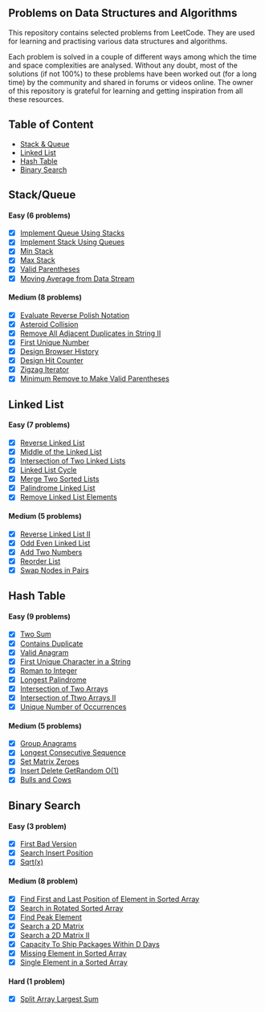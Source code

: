 ## Problems on Data Structures and Algorithms

This repository contains selected problems from LeetCode. They are used for learning and practising various data structures and algorithms.

Each problem is solved in a couple of different ways among which the time and space complexities are analysed. Without any doubt, most of the solutions (if not 100%) to these problems have been worked out (for a long time) by the community and shared in forums or videos online. The owner of this repository is grateful for learning and getting inspiration from all these resources.

## Table of Content
* [Stack & Queue](#stack-/-queue)
* [Linked List](#linked-list)
* [Hash Table](#hash-table)
* [Binary Search](#binary-search)

## Stack/Queue

#### Easy (6 problems)
- [x] [Implement Queue Using Stacks](./stack_queue/implement_queue_using_stacks.ipynb)
- [x] [Implement Stack Using Queues](./stack_queue/implement_stack_using_queues.ipynb)
- [x] [Min Stack](./stack_queue/min_stack.ipynb)
- [x] [Max Stack](./stack_queue/max_stack.ipynb)
- [x] [Valid Parentheses](./stack_queue/valid_parentheses.ipynb)
- [x] [Moving Average from Data Stream](./stack_queue/moving_average_from_data_stream.ipynb)

#### Medium (8 problems)
- [x] [Evaluate Reverse Polish Notation](./stack_queue/evaluate_reverse_polish_notation.ipynb)
- [x] [Asteroid Collision](./stack_queue/asteroid_collision.ipynb)
- [x] [Remove All Adjacent Duplicates in String II](./stack_queue/remove_all_adjacent_duplicates_in_string_II.ipynb)
- [x] [First Unique Number](./stack_queue/first_unique_number.ipynb)
- [x] [Design Browser History](./stack_queue/design_browser_history.ipynb)
- [x] [Design Hit Counter](./stack_queue/design_hit_counter.ipynb)
- [x] [Zigzag Iterator](./stack_queue/zigzag_iterator.ipynb)
- [x] [Minimum Remove to Make Valid Parentheses](./stack_queue/minimum_remove_to_make_valid_parentheses.ipynb)

## Linked List
#### Easy (7 problems)
- [x] [Reverse Linked List](./linked_list/reverse_linked_list.ipynb)
- [x] [Middle of the Linked List](./linked_list/middle_of_the_linked_list.ipynb)
- [x] [Intersection of Two Linked Lists](./linked_list/intersection_of_two_linked_lists.ipynb)
- [x] [Linked List Cycle](./linked_list/linked_list_cycle.ipynb)
- [x] [Merge Two Sorted Lists](./linked_list/merge_two_sorted_lists.ipynb)
- [x] [Palindrome Linked List](./linked_list/palindrome_linked_list.ipynb)
- [x] [Remove Linked List Elements](./linked_list/remove_linked_list_elements.ipynb)

#### Medium (5 problems)
- [x] [Reverse Linked List II](./linked_list/reverse_linked_list_2.ipynb)
- [x] [Odd Even Linked List](./linked_list/odd_even_linked_list.ipynb)
- [x] [Add Two Numbers](./linked_list/add_two_numbers.ipynb)
- [x] [Reorder List](./linked_list/reorder_list.ipynb)
- [x] [Swap Nodes in Pairs](./linked_list/swap_nodes_in_pairs.ipynb)

## Hash Table
#### Easy (9 problems) 
- [x] [Two Sum](./hash_table/two_sum.ipynb)
- [x] [Contains Duplicate](./hash_table/contains_duplicate.ipynb)
- [x] [Valid Anagram](./hash_table/valid_anagram.ipynb)
- [x] [First Unique Character in a String](./hash_table/first_unique_character_in_a_string.ipynb)
- [x] [Roman to Integer](./hash_table/roman_to_integer.ipynb)
- [x] [Longest Palindrome](./hash_table/longest_palindrome.ipynb)
- [x] [Intersection of Two Arrays](./hash_table/intersection_of_two_arrays.ipynb)
- [x] [Intersection of Ttwo Arrays II](./hash_table/intersection_of_two_arrays_II.ipynb)
- [x] [Unique Number of Occurrences](./hash_table/unique_number_of_occurrences.ipynb)

#### Medium (5 problems)
- [x] [Group Anagrams](./hash_table/group_anagrams.ipynb)
- [x] [Longest Consecutive Sequence](./hash_table/longest_consecutive_sequence.ipynb)
- [x] [Set Matrix Zeroes](./hash_table/set_matrix_zeroes.ipynb)
- [x] [Insert Delete GetRandom O(1)](./hash_table/insert_delete_getrandom_o1.ipynb)
- [x] [Bulls and Cows](./hash_table/bulls_and_cows.ipynb)

## Binary Search
#### Easy (3 problem)
- [x] [First Bad Version](./binary_search/first_bad_version.ipynb)
- [x] [Search Insert Position](./binary_search/search_insert_position.ipynb)
- [x] [Sqrt(x)](./binary_search/sqrt_x.ipynb)

#### Medium (8 problem)
- [x] [Find First and Last Position of Element in Sorted Array](./binary_search/find_first_and_last_position_of_element_in_sorted_array.ipynb)
- [x] [Search in Rotated Sorted Array](./binary_search/search_in_rotated_sorted_array.ipynb)
- [x] [Find Peak Element](./binary_search/find_peak_element.ipynb)
- [x] [Search a 2D Matrix](./binary_search/search_a_2d_matrix.ipynb)
- [x] [Search a 2D Matrix II](./binary_search/search_a_2d_matrix_II.ipynb)
- [x] [Capacity To Ship Packages Within D Days](./binary_search/capacity_to_ship_packages_within_d_days.ipynb)
- [x] [Missing Element in Sorted Array](./binary_search/missing_element_in_sorted_array.ipynb)
- [x] [Single Element in a Sorted Array](./binary_search/single_element_in_a_sorted_array.ipynb) 

#### Hard (1 problem)
- [x] [Split Array Largest Sum](./binary_search/split_array_largest_sum.ipynb)


  
